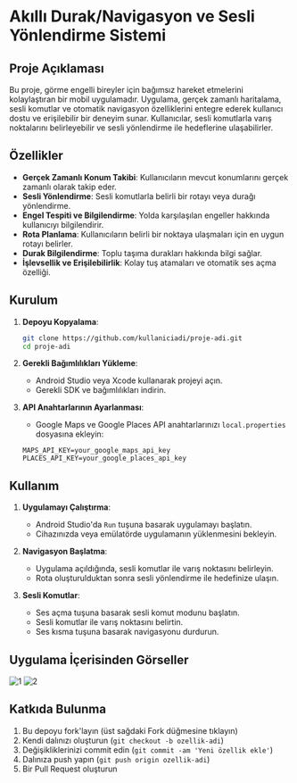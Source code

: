 # Akıllı Durak/Navigasyon ve Sesli Yönlendirme Sistemi

## Proje Açıklaması

Bu proje, görme engelli bireyler için bağımsız hareket etmelerini kolaylaştıran bir mobil uygulamadır. Uygulama, gerçek zamanlı haritalama, sesli komutlar ve otomatik navigasyon özelliklerini entegre ederek kullanıcı dostu ve erişilebilir bir deneyim sunar. Kullanıcılar, sesli komutlarla varış noktalarını belirleyebilir ve sesli yönlendirme ile hedeflerine ulaşabilirler.

## Özellikler

- **Gerçek Zamanlı Konum Takibi**: Kullanıcıların mevcut konumlarını gerçek zamanlı olarak takip eder.
- **Sesli Yönlendirme**: Sesli komutlarla belirli bir rotayı veya durağı yönlendirme.
- **Engel Tespiti ve Bilgilendirme**: Yolda karşılaşılan engeller hakkında kullanıcıyı bilgilendirir.
- **Rota Planlama**: Kullanıcıların belirli bir noktaya ulaşmaları için en uygun rotayı belirler.
- **Durak Bilgilendirme**: Toplu taşıma durakları hakkında bilgi sağlar.
- **İşlevsellik ve Erişilebilirlik**: Kolay tuş atamaları ve otomatik ses açma özelliği.

## Kurulum

1. **Depoyu Kopyalama**:
    ```bash
    git clone https://github.com/kullaniciadi/proje-adi.git
    cd proje-adi
    ```

2. **Gerekli Bağımlılıkları Yükleme**:
    - Android Studio veya Xcode kullanarak projeyi açın.
    - Gerekli SDK ve bağımlılıkları indirin.

3. **API Anahtarlarının Ayarlanması**:
    - Google Maps ve Google Places API anahtarlarınızı `local.properties` dosyasına ekleyin:
    ```properties
    MAPS_API_KEY=your_google_maps_api_key
    PLACES_API_KEY=your_google_places_api_key
    ```

## Kullanım

1. **Uygulamayı Çalıştırma**:
    - Android Studio'da `Run` tuşuna basarak uygulamayı başlatın.
    - Cihazınızda veya emülatörde uygulamanın yüklenmesini bekleyin.

2. **Navigasyon Başlatma**:
    - Uygulama açıldığında, sesli komutlar ile varış noktasını belirleyin.
    - Rota oluşturulduktan sonra sesli yönlendirme ile hedefinize ulaşın.

3. **Sesli Komutlar**:
    - Ses açma tuşuna basarak sesli komut modunu başlatın.
    - Sesli komutlar ile varış noktasını belirtin.
    - Ses kısma tuşuna basarak navigasyonu durdurun.

## Uygulama İçerisinden Görseller

![1](https://github.com/AndacAkyuz/Akilli-Durak-Navigasyon-ve-Sesli-Yonlendirme-Sistemi/assets/91327557/6c9a947d-2e02-4a58-b2c0-460739d9f34b)
![2](https://github.com/AndacAkyuz/Akilli-Durak-Navigasyon-ve-Sesli-Yonlendirme-Sistemi/assets/91327557/a6f73b94-882e-4fca-84af-cb84e274b831)


## Katkıda Bulunma

1. Bu depoyu fork'layın (üst sağdaki Fork düğmesine tıklayın)
2. Kendi dalınızı oluşturun (`git checkout -b ozellik-adi`)
3. Değişikliklerinizi commit edin (`git commit -am 'Yeni özellik ekle'`)
4. Dalınıza push yapın (`git push origin ozellik-adi`)
5. Bir Pull Request oluşturun
